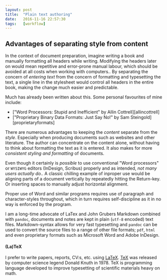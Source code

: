 ```yaml
---
layout: post
title:  "Plain text authoring"
date:   2016-11-16 22:57:30
tags:   [workflow]
---
```



Advantages of separating style from content
-------------------------------------------
In the context of document preparation, imagine writing a book and
manually formatting all headers while writing. Modifying the headers later
on would mean repetitive and error-prone manual labour, which should
be avoided at all costs when working with computers.. By separating the
concern of *entering text* from the concern of formatting and typesetting
the text, a single line in the stylesheet would control all headers
in the entire book, making the change much easier and predictable.

Much has already been written about this. Some personal favourites of mine include:

* ["Word Processors: Stupid and Inefficient" by Allin Cottrell][allincottrell]
* ["Proprietary Binary Data Formats: Just Say No!" by Sam Steingold][proprietaryformats]

There are numerous advantages to keeping the *content* separate from
the *style*. Especially when producing documents such as websites and
other literature. The author can concentrate on the content alone,
without having to think about formatting the text as it is entered. It
also makes for more *consistent styling and formatting* of documents.

Even though it certainly is *possible* to use conventional
"Word processors" or `WYSIWYG` editors (InDesign, Scribus) properly and
as intended, _not many users actually do_..
A classic chilling example of inproper use would be aligning parts of
a document vertically by repeatedly hitting the Return-key. Or inserting
spaces to manually adjust horizontal alignment.

Proper use of Word and similar programs requires use of
paragraph and character-styles throughout, which in turn requires
self-discipline as it in no way is enforced by the program.

I am a long-time advocate of LaTex and John Grubers Markdown combined
with `pandoc`, documents and notes are kept in plain (`utf-8` encoded)
text files. Markdown-syntax allows for very fast typesetting and
`pandoc` can be used to convert the source files to a range of other
file formats; `pdf`, `html` and even proprietary formats such as
Microsoft Word and Adobe InDesign.


#### (La)TeX
I prefer to write papers, reports, CV:s, etc. using [LaTeX][wiki-latex].
[TeX][wiki-tex] was released by computer science legend
Donald Knuth in 1978. TeX is programming language developed
to improve typesetting of scientific materials heavy on math.




[wiki-tex]: https://en.wikipedia.org/wiki/TeX
[wiki-latex]: https://en.wikipedia.org/wiki/TeX
